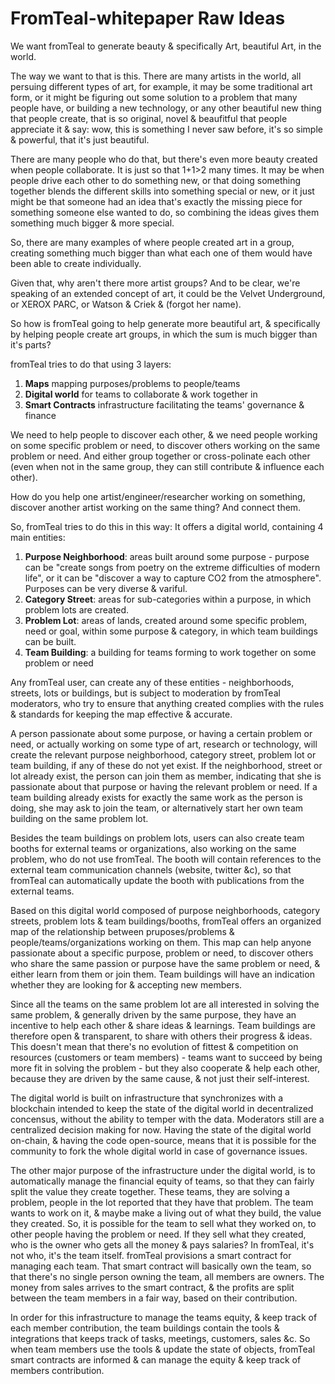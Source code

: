 # FromTeal-whitepaper Raw Ideas


We want fromTeal to generate beauty & specifically Art, beautiful Art, in the world.

The way we want to that is this. 
There are many artists in the world, all persuing different types of art, for example, it may be some traditional art form, or it might be figuring out some solution to a problem that many people have, or building a new technology, 
or any other beautiful new thing that people create, that is so original, novel & beaufitful that people appreciate it & say: 
wow, this is something I never saw before, it's so simple & powerful, that it's just beautiful.

There are many people who do that, but there's even more beauty created when people collaborate.
It is just so that 1+1>2 many times. It may be when people drive each other to do something new, 
or that doing something together blends the different skills into something special or new,
or it just might be that someone had an idea that's exactly the missing piece for something someone else wanted to do,
so combining the ideas gives them something much bigger & more special.

So, there are many examples of where people created art in a group, creating something much bigger than what each one of them would have been able to create individually.

Given that, why aren't there more artist groups? And to be clear, we're speaking of an extended concept of art, it could be the Velvet Underground, or XEROX PARC, or Watson & Criek & (forgot her name).

So how is fromTeal going to help generate more beautiful art, & specifically by helping people create art groups, in which the sum is much bigger than it's parts?


fromTeal tries to do that using 3 layers:
1. **Maps** mapping purposes/problems to people/teams
2. **Digital world** for teams to collaborate & work together in
3. **Smart Contracts** infrastructure facilitating the teams' governance & finance


We need to help people to discover each other, & we need people working on some specific problem or need, to discover others working on the same problem or need.
And either group together or cross-polinate each other (even when not in the same group, they can still contribute & influence each other).

How do you help one artist/engineer/researcher working on something, discover another artist working on the same thing? And connect them.

So, fromTeal tries to do this in this way:
It offers a digital world, containing 4 main entities:
1. **Purpose Neighborhood**: areas built around some purpose - purpose can be "create songs from poetry on the extreme difficulties of modern life", or it can be "discover a way to capture CO2 from the atmosphere". Purposes can be very diverse & variful.
2. **Category Street**: areas for sub-categories within a purpose, in which problem lots are created.
3. **Problem Lot**: areas of lands, created around some specific problem, need or goal, within some purpose & category, in which team buildings can be built.
4. **Team Building**: a building for teams forming to work together on some problem or need

Any fromTeal user, can create any of these entities - neighborhoods, streets, lots or buildings, but is subject to moderation by fromTeal moderators, who try to ensure that anything created complies with the rules & standards for keeping the map effective & accurate.

A person passionate about some purpose, or having a certain problem or need, or actually working on some type of art, research or technology, will create the relevant purpose neighborhood, category street, problem lot or team building, if any of these do not yet exist. If the neighborhood, street or lot already exist, the person can join them as member, indicating that she is passionate about that purpose or having the relevant problem or need. If a team building already exists for exactly the same work as the person is doing, she may ask to join the team, or alternatively start her own team building on the same problem lot.

Besides the team buildings on problem lots, users can also create team booths for external teams or organizations, also working on the same problem, who do not use fromTeal. The booth will contain references to the external team communication channels (website, twitter &c), so that fromTeal can automatically update the booth with publications from the external teams.

Based on this digital world composed of purpose neighborhoods, category streets, problem lots & team buildings/booths, fromTeal offers an organized map of the relationship between pruposes/problems & people/teams/organizations working on them. This map can help anyone passionate about a specific purpose, problem or need, to discover others who share the same passion or purpose have the same problem or need, & either learn from them or join them. Team buildings will have an indication whether they are looking for & accepting new members. 

Since all the teams on the same problem lot are all interested in solving the same problem, & generally driven by the same purpose, they have an incentive to help each other & share ideas & learnings. Team buildings are therefore open & transparent, to share with others their progress & ideas. This doesn't mean that there's no evolution of fittest & competition on resources (customers or team members) - teams want to succeed by being more fit in solving the problem - but they also cooperate & help each other, because they are driven by the same cause, & not just their self-interest.

The digital world is built on infrastructure that synchronizes with a blockchain intended to keep the state of the digital world in decentralized concensus, without the ability to temper with the data. Moderators still are a centralized decision making for now. Having the state of the digital world on-chain, & having the code open-source, means that it is possible for the community to fork the whole digital world in case of governance issues.

The other major purpose of the infrastructure under the digital world, is to automatically manage the financial equity of teams, so that they can fairly split the value they create together. These teams, they are solving a problem, people in the lot reported that they have that problem. The team wants to work on it, & maybe make a living out of what they build, the value they created. So, it is possible for the team to sell what they worked on, to other people having the problem or need. If they sell what they created, who is the owner who gets all the money & pays salaries? In fromTeal, it's not who, it's the team itself. fromTeal provisions a smart contract for managing each team. That smart contract will basically own the team, so that there's no single person owning the team, all members are owners. The money from sales arrives to the smart contract, & the profits are split between the team members in a fair way, based on their contribution.

In order for this infrastructure to manage the teams equity, & keep track of each member contribution, the team buildings contain the tools & integrations that keeps track of tasks, meetings, customers, sales &c. So when team members use the tools & update the state of objects, fromTeal smart contracts are informed & can manage the equity & keep track of members contribution.



